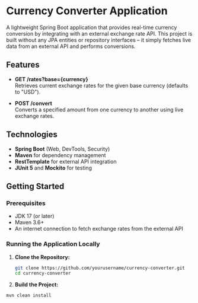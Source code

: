 # Currency Converter Application

A lightweight Spring Boot application that provides real-time currency conversion by integrating with an external exchange rate API. This project is built without any JPA entities or repository interfaces – it simply fetches live data from an external API and performs conversions.

## Features

- **GET /rates?base={currency}**  
  Retrieves current exchange rates for the given base currency (defaults to "USD").

- **POST /convert**  
  Converts a specified amount from one currency to another using live exchange rates.

## Technologies

- **Spring Boot** (Web, DevTools, Security)
- **Maven** for dependency management
- **RestTemplate** for external API integration
- **JUnit 5** and **Mockito** for testing

## Getting Started

### Prerequisites

- JDK 17 (or later)
- Maven 3.6+  
- An internet connection to fetch exchange rates from the external API

### Running the Application Locally

1. **Clone the Repository:**

   ```bash
   git clone https://github.com/yourusername/currency-converter.git
   cd currency-converter
2. **Build the Project:**

  ```bash
  mvn clean install

